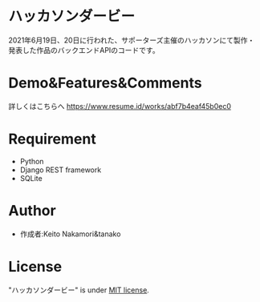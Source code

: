 # ハッカソンダービー

2021年6月19日、20日に行われた、サポーターズ主催のハッカソンにて製作・発表した作品のバックエンドAPIのコードです。

# Demo&Features&Comments

詳しくはこちらへ
https://www.resume.id/works/abf7b4eaf45b0ec0

# Requirement

* Python
* Django REST framework
* SQLite

# Author

* 作成者:Keito Nakamori&tanako

# License

"ハッカソンダービー" is under [MIT license](https://en.wikipedia.org/wiki/MIT_License).
